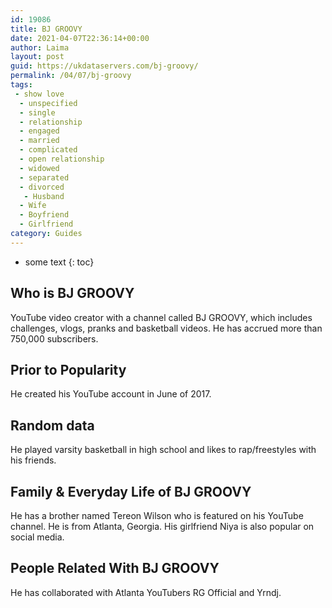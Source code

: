 ```yaml
---
id: 19086
title: BJ GROOVY
date: 2021-04-07T22:36:14+00:00
author: Laima
layout: post
guid: https://ukdataservers.com/bj-groovy/
permalink: /04/07/bj-groovy
tags:
 - show love
  - unspecified
  - single
  - relationship
  - engaged
  - married
  - complicated
  - open relationship
  - widowed
  - separated
  - divorced
   - Husband
  - Wife
  - Boyfriend
  - Girlfriend
category: Guides
---
```


* some text
{: toc}


## Who is BJ GROOVY
                  
                  
                  
YouTube video creator with a channel called BJ GROOVY, which includes challenges, vlogs, pranks and basketball videos. He has accrued more than 750,000 subscribers. 
                  
              
            
              
            
                
                
                
## Prior to Popularity
                  
                  
                  
He created his YouTube account in June of 2017. 
                  
              
            
              
            
                
                
                
## Random data
                  
                  
                  
He played varsity basketball in high school and likes to rap/freestyles with his friends. 
                  
              
            
              
            
                
                
                
## Family & Everyday Life of BJ GROOVY
                  
                  
                  
He has a brother named Tereon Wilson who is featured on his YouTube channel. He is from Atlanta, Georgia. His girlfriend Niya is also popular on social media.
                  
              
            
              
            
                
                
                
## People Related With BJ GROOVY
                  
                  
                  
He has collaborated with Atlanta YouTubers RG Official and Yrndj. 
                  
              
            
              
            
                
              
            
              
              
            
            
              
            
          
          
          